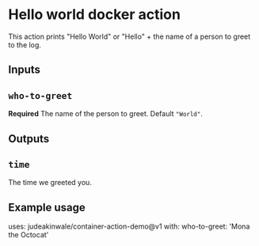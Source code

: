 # Hello world docker action

This action prints "Hello World" or "Hello" + the name of a person to greet to the log.

## Inputs

## `who-to-greet`

**Required** The name of the person to greet. Default `"World"`.

## Outputs

## `time`

The time we greeted you.

## Example usage

uses: judeakinwale/container-action-demo@v1
with:
  who-to-greet: 'Mona the Octocat'
